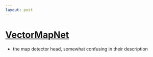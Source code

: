 ```yaml
---
layout: post
---
```


# [VectorMapNet]()


* the map detector head, somewhat confusing in their description


<!-- * Authors proposed a universal transformer based (meta) architecture for Universal Segmentation i.e. Semantic, Instance, and Panoptic
* It's to be noted that this does not mean a foundation model (though they argue panoptic model can be used for semantic and instance segmentation), the paper focuses on providing a universal architecture and training framework that does not require modification specific to any of the segmentation tasks.
* 
 -->
